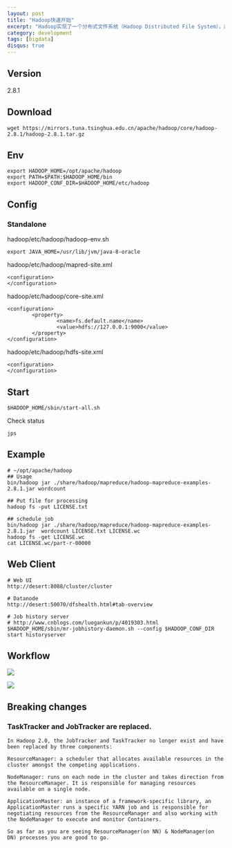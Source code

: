 ```yaml
---
layout: post
title: "Hadoop快速开始"
excerpt: "Hadoop实现了一个分布式文件系统（Hadoop Distributed File System），简称HDFS。Hadoop的框架最核心的设计就是：HDFS和MapReduce。HDFS为海量的数据提供了存储，则MapReduce为海量的数据提供了计算。"
category: development
tags: [bigdata]
disqus: true
---
```



## Version

2.8.1

## Download

```
wget https://mirrors.tuna.tsinghua.edu.cn/apache/hadoop/core/hadoop-2.8.1/hadoop-2.8.1.tar.gz
```


## Env

```
export HADOOP_HOME=/opt/apache/hadoop
export PATH=$PATH:$HADOOP_HOME/bin
export HADOOP_CONF_DIR=$HADOOP_HOME/etc/hadoop
```


## Config

### Standalone
hadoop/etc/hadoop/hadoop-env.sh
```
export JAVA_HOME=/usr/lib/jvm/java-8-oracle
```

hadoop/etc/hadoop/mapred-site.xml
```
<configuration>
</configuration>
```

hadoop/etc/hadoop/core-site.xml
```
<configuration>
        <property>
                <name>fs.default.name</name>
                <value>hdfs://127.0.0.1:9000</value>
        </property>
</configuration>

```

hadoop/etc/hadoop/hdfs-site.xml
```
<configuration>
</configuration>
```

## Start

```
$HADOOP_HOME/sbin/start-all.sh
```

Check status
```
jps
```

## Example

```
# ~/opt/apache/hadoop
## Usage
bin/hadoop jar ./share/hadoop/mapreduce/hadoop-mapreduce-examples-2.8.1.jar wordcount

## Put file for processing
hadoop fs -put LICENSE.txt

## schedule job
bin/hadoop jar ./share/hadoop/mapreduce/hadoop-mapreduce-examples-2.8.1.jar  wordcount LICENSE.txt LICENSE.wc
hadoop fs -get LICENSE.wc
cat LICENSE.wc/part-r-00000
```

## Web Client
```
# Web UI
http://desert:8088/cluster/cluster

# Datanode
http://desert:50070/dfshealth.html#tab-overview

# Job history server
# http://www.cnblogs.com/luogankun/p/4019303.html
$HADOOP_HOME/sbin/mr-jobhistory-daemon.sh --config $HADOOP_CONF_DIR start historyserver
```

## Workflow

![](http://7xkeqi.com1.z0.glb.clouddn.com/chatbot/images/2017/07/hadoop2.png)

![](http://7xkeqi.com1.z0.glb.clouddn.com/chatbot/images/2017/07/hadoop3.png)

## Breaking changes

### TaskTracker and JobTracker are replaced.

```
In Hadoop 2.0, the JobTracker and TaskTracker no longer exist and have been replaced by three components:

ResourceManager: a scheduler that allocates available resources in the cluster amongst the competing applications.

NodeManager: runs on each node in the cluster and takes direction from the ResourceManager. It is responsible for managing resources available on a single node.

ApplicationMaster: an instance of a framework-specific library, an ApplicationMaster runs a specific YARN job and is responsible for negotiating resources from the ResourceManager and also working with the NodeManager to execute and monitor Containers.

So as far as you are seeing ResourceManager(on NN) & NodeManager(on DN) processes you are good to go.
```
